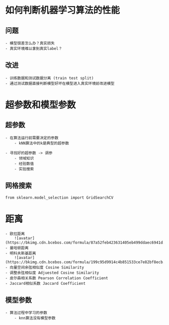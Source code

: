 # 如何判断机器学习算法的性能

## 问题
    - 模型很差怎么办？真实损失
    - 真实环境难以拿到真实label？
    
## 改进
    - 训练数据和测试数据分离 (train test split)
    - 通过测试数据直接判断模型好坏在模型进入真实环境前改进模型

# 超参数和模型参数

## 超参数
    - 在算法运行前需要决定的参数
        - kNN算法中的k是典型的超参数
        
    - 寻找好的超参数 -> 调参
        - 领域知识
        - 经验数值
        - 实验搜索
        
## 网格搜索
    from sklearn.model_selection import GridSearchCV
        
# 距离
    - 欧拉距离 
        ![avatar](https://bkimg.cdn.bcebos.com/formula/87a52feb423631405eb499ddaec6941d.svg)
    - 曼哈顿距离
    - 明科夫斯基距离
        ![avatar](https://bkimg.cdn.bcebos.com/formula/199c95d9914c4b851533ce7e82bf8ecb.svg)
    - 向量空间余弦相似度 Cosine Similarity
    - 调整余弦相似度 Adjuested Cosine Similarity
    - 皮尔森相关系数 Pearson Correlation Coefficient
    - Jaccard相似系数 Jaccard Coefficient


## 模型参数
    - 算法过程中学习的参数
        - knn算法没有模型参数

